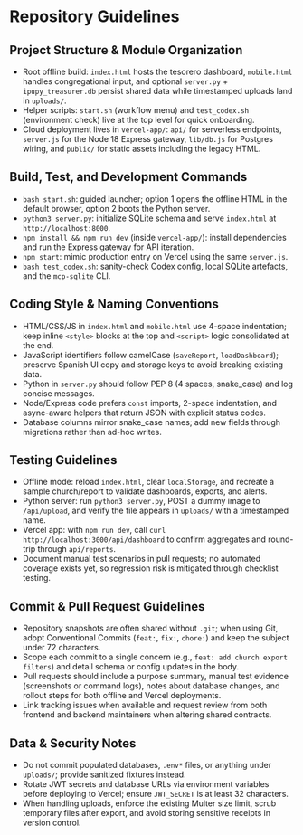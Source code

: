 # Repository Guidelines

## Project Structure & Module Organization
- Root offline build: `index.html` hosts the tesorero dashboard, `mobile.html` handles congregational input, and optional `server.py` + `ipupy_treasurer.db` persist shared data while timestamped uploads land in `uploads/`.
- Helper scripts: `start.sh` (workflow menu) and `test_codex.sh` (environment check) live at the top level for quick onboarding.
- Cloud deployment lives in `vercel-app/`: `api/` for serverless endpoints, `server.js` for the Node 18 Express gateway, `lib/db.js` for Postgres wiring, and `public/` for static assets including the legacy HTML.

## Build, Test, and Development Commands
- `bash start.sh`: guided launcher; option 1 opens the offline HTML in the default browser, option 2 boots the Python server.
- `python3 server.py`: initialize SQLite schema and serve `index.html` at `http://localhost:8000`.
- `npm install && npm run dev` (inside `vercel-app/`): install dependencies and run the Express gateway for API iteration.
- `npm start`: mimic production entry on Vercel using the same `server.js`.
- `bash test_codex.sh`: sanity-check Codex config, local SQLite artefacts, and the `mcp-sqlite` CLI.

## Coding Style & Naming Conventions
- HTML/CSS/JS in `index.html` and `mobile.html` use 4-space indentation; keep inline `<style>` blocks at the top and `<script>` logic consolidated at the end.
- JavaScript identifiers follow camelCase (`saveReport`, `loadDashboard`); preserve Spanish UI copy and storage keys to avoid breaking existing data.
- Python in `server.py` should follow PEP 8 (4 spaces, snake_case) and log concise messages.
- Node/Express code prefers `const` imports, 2-space indentation, and async-aware helpers that return JSON with explicit status codes.
- Database columns mirror snake_case names; add new fields through migrations rather than ad-hoc writes.

## Testing Guidelines
- Offline mode: reload `index.html`, clear `localStorage`, and recreate a sample church/report to validate dashboards, exports, and alerts.
- Python server: run `python3 server.py`, POST a dummy image to `/api/upload`, and verify the file appears in `uploads/` with a timestamped name.
- Vercel app: with `npm run dev`, call `curl http://localhost:3000/api/dashboard` to confirm aggregates and round-trip through `api/reports`.
- Document manual test scenarios in pull requests; no automated coverage exists yet, so regression risk is mitigated through checklist testing.

## Commit & Pull Request Guidelines
- Repository snapshots are often shared without `.git`; when using Git, adopt Conventional Commits (`feat:`, `fix:`, `chore:`) and keep the subject under 72 characters.
- Scope each commit to a single concern (e.g., `feat: add church export filters`) and detail schema or config updates in the body.
- Pull requests should include a purpose summary, manual test evidence (screenshots or command logs), notes about database changes, and rollout steps for both offline and Vercel deployments.
- Link tracking issues when available and request review from both frontend and backend maintainers when altering shared contracts.

## Data & Security Notes
- Do not commit populated databases, `.env*` files, or anything under `uploads/`; provide sanitized fixtures instead.
- Rotate JWT secrets and database URLs via environment variables before deploying to Vercel; ensure `JWT_SECRET` is at least 32 characters.
- When handling uploads, enforce the existing Multer size limit, scrub temporary files after export, and avoid storing sensitive receipts in version control.
